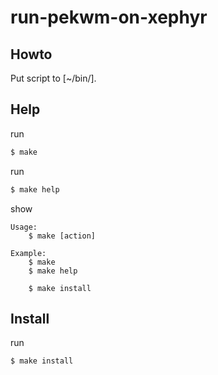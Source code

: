 
# run-pekwm-on-xephyr


## Howto

Put script to [~/bin/].


## Help

run

``` sh
$ make
```

run

``` sh
$ make help
```

show

```
Usage:
	$ make [action]

Example:
	$ make
	$ make help

	$ make install

```


## Install

run

``` sh
$ make install
```
